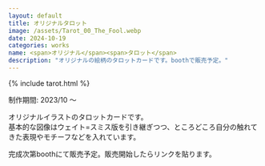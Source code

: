 ```yaml
---
layout: default
title: オリジナルタロット
image: /assets/Tarot_00_The_Fool.webp
date: 2024-10-19
categories: works
name: <span>オリジナル</span><span>タロット</span>
description: "オリジナルの絵柄のタロットカードです。boothで販売予定。"
---
```

{% include tarot.html %}

<div class="page-content">
    <p>制作期間: 2023/10 ～</p>
    <p>
    オリジナルイラストのタロットカードです。<br />
    基本的な図像はウェイト=スミス版を引き継ぎつつ、ところどころ自分の触れてきた表現やモチーフなどを入れています。
    </p>
    <p>完成次第boothにて販売予定。販売開始したらリンクを貼ります。</p>
</div>
